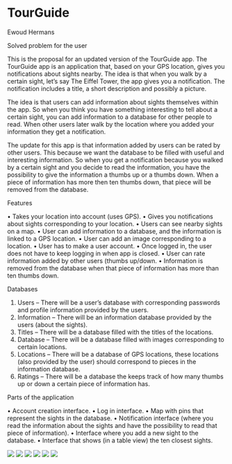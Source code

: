 # TourGuide

Ewoud Hermans

Solved problem for the user

This is the proposal for an updated version of the TourGuide app. The TourGuide app is an application that, based on your GPS location, gives you notifications about sights nearby. The idea is that when you walk by a certain sight, let’s say The Eiffel Tower, the app gives you a notification. The notification includes a title, a short description and possibly a picture.

The idea is that users can add information about sights themselves within the app. So when you think you have something interesting to tell about a certain sight, you can add information to a database for other people to read. When other users later walk by the location where you added your information they get a notification.

The update for this app is that information added by users can be rated by other users. This because we want the database to be filled with useful and interesting information. So when you get a notification because you walked by a certain sight and you decide to read the information, you have the possibility to give the information a thumbs up or a thumbs down. When a piece of information has more then ten thumbs down, that piece will be removed from the database.

Features

•	Takes your location into account (uses GPS).
•	Gives you notifications about sights corresponding to your location.
•	Users can see nearby sights on a map.
•	User can add information to a database, and the information is linked to a GPS location.
•	User can add an image corresponding to a location.
•	User has to make a user account.
•	Once logged in, the user does not have to keep logging in when app is closed.
•	User can rate information added by other users (thumbs up/down.
•	Information is removed from the database when that piece of information has more than ten thumbs down.

Databases

1.	Users – There will be a user’s database with corresponding passwords and profile information provided by the users.
2.	Information – There will be an information database provided by the users (about the sights).
3.	Titles – There will be a database filled with the titles of the locations.
4.	Database – There will be a database filled with images corresponding to certain locations.
5.	Locations – There will be a database of GPS locations, these locations (also provided by the user) should correspond to pieces in the information database.
6.	Ratings – There will be a database the keeps track of how many thumbs up or down a certain piece of information has.

Parts of the application

•	Account creation interface.
•	Log in interface.
•	Map with pins that represent the sights in the database.
•	Notification interface (where you read the information about the sights and have the possibility to read that piece of information).
•	Interface where you add a new sight to the database.
•	Interface that shows (in a table view) the ten closest sights.











![](FirstSketches/SignIn.JPG)
![](FirstSketches/SignUp.JPG)
![](FirstSketches/MapView.JPG)
![](FirstSketches/AddSight.JPG)
![](FirstSketches/Notification.JPG)
![](FirstSketches/ClosestSights.JPG)
